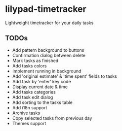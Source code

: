 # lilypad-timetracker

Lightweight timetracker for your daily tasks

## TODOs
* Add pattern background to buttons
* Confirmation dialog between delete
* Mark tasks as finished
* Add tasks colors
* Implement running in background 
* Add 'original estimate' & 'time spent' fields to tasks
* Add task by 'enter' key code
* Display current date & time
* Add tasks categories
* Add task edit dialog
* Add sorting to the tasks table
* Add i18n support
* Archive tasks
* Copy selected tasks from previous day
* Themes support
